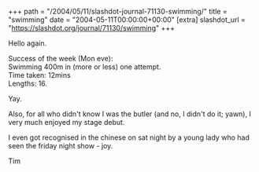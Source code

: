 +++
path = "/2004/05/11/slashdot-journal-71130-swimming/"
title = "swimming"
date = "2004-05-11T00:00:00+00:00"
[extra]
slashdot_url = "https://slashdot.org/journal/71130/swimming"
+++

<p>Hello again.</p>
<p>Success of the week (Mon eve):<br>Swimming 400m in (more or less) one attempt.<br>Time taken: 12mins<br>Lengths: 16.</p>
<p>Yay.</p>
<p>Also, for all who didn't know I was the butler (and no, I didn't do it; yawn), I very much enjoyed my stage debut.</p>
<p>I even got recognised in the chinese on sat night by a young lady who had seen the friday night show - joy.</p>
<p>Tim</p>

